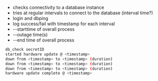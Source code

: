 - checks connectivity to a database instance
- tries at regular intervals to connect to the database (interval time?)
- login and dbping
- log success/fail with timestamp for each interval
- --starttime of overall process
- --outage time(s)
- --end time of overall process





```bash
db_check secretID
started hardware update @ <timestamp>
down from <timestamp> to <timestamp> (duration)
down from <timestamp> to <timestamp> (duration)
down from <timestamp> to <timestamp> (duration)
hardware update complete @ <timestamp>


```